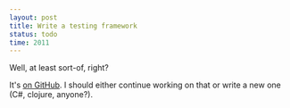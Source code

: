 ```yaml
---
layout: post
title: Write a testing framework
status: todo
time: 2011
---
```


Well, at least sort-of, right?

It's [on GitHub](https://github.com/heyLu/). I should either continue
working on that or write a new one (C#, clojure, anyone?).
